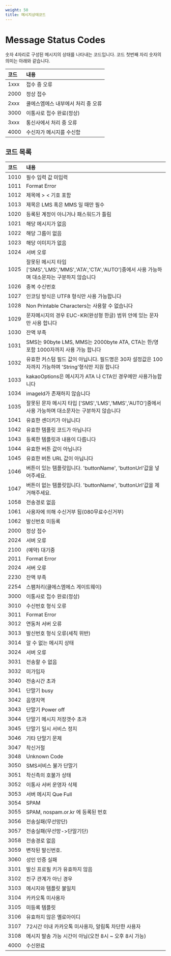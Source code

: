 ```yaml
---
weight: 50
title: 메시지상태코드
---
```


# Message Status Codes

숫자 4자리로 구성된 메시지의 상태를 나타내는 코드입니다. 코드 첫번째 자리 숫자의 의미는 아래와 같습니다.

| 코드 | 내용 |
| :--- | :--- |
| 1xxx | 접수 중 오류 |
| 2000 | 정상 접수  |
| 2xxx | 쿨에스엠에스 내부에서 처리 중 오류 |
| 3000 | 이통사로 접수 완료\(정상\) |
| 3xxx | 통신사에서 처리 중 오류 |
| 4000 | 수신자가 메시지를 수신함 |

## 코드 목록

| 코드 | 내용 |
| :--- | :--- |
| 1010 | 필수 입력 값 미입력 |
| 1011 | Format Error |
| 1012 | 제목에 &gt; &lt; 기호 포함 |
| 1013 | 제목은 LMS 혹은 MMS 일 때만 필수 |
| 1020 | 등록된 계정이 아니거나 패스워드가 틀림 |
| 1021 | 해당 메시지가 없음 |
| 1022 | 해당 그룹이 없음 |
| 1023 | 해당 이미지가 없음 |
| 1024 | 서버 오류 |
| 1025 | 잘못된 메시지 타입 \['SMS','LMS','MMS','ATA','CTA','AUTO'\]중에서 사용 가능하며 대소문자는 구분하지 않습니다 |
| 1026 | 중복 수신번호 |
| 1027 | 인코딩 방식은 UTF8 형식만 사용 가능합니다 |
| 1028 | Non Printable Characters는 사용할 수 없습니다 |
| 1029 | 문자메시지의 경우 EUC-KR\(완성형 한글\) 범위 안에 있는 문자만 사용 합니다 |
| 1030 | 잔액 부족 |
| 1031 | SMS는 90byte LMS, MMS는 2000byte ATA, CTA는 한/영포함 1000자까지 사용 가능 합니다 |
| 1032 | 유효한 커스텀 필드 값이 아닙니다. 필드명은 30자 설정값은 100자까지 가능하며 'String'형식만 지원 합니다 |
| 1033 | kakaoOptions은 메시지가 ATA 나 CTA인 경우에만 사용가능합니다 |
| 1034 | imageId가 존재하지 않습니다 |
| 1035 | 잘못된 문자 메시지 타입 \['SMS','LMS','MMS','AUTO'\]중에서 사용 가능하며 대소문자는 구분하지 않습니다 |
| 1041 | 유효한 센더키가 아닙니다 |
| 1042 | 유효한 템플릿 코드가 아닙니다 |
| 1043 | 등록한 템플릿과 내용이 다릅니다 |
| 1044 | 유효한 버튼 값이 아닙니다 |
| 1045 | 유효한 버튼 URL 값이 아닙니다 |
| 1046 |  버튼이 있는 템플릿입니다. 'buttonName', 'buttonUrl'값을 넣어주세요. |
| 1047 |  버튼이 없는 템플릿입니다. 'buttonName', 'buttonUrl'값을 제거해주세요. |
| 1058 | 전송경로 없음 |
| 1061 | 사용자에 의해 수신거부 됨\(080무료수신거부\) |
| 1062 | 발신번호 미등록 |
| 2000 | 정상 접수 |
| 2024 | 서버 오류 |
| 2100 | \(예약\) 대기중 |
| 2011 |  Format Error |
| 2024 | 서버 오류 |
| 2230 | 잔액 부족 |
| 2254 | 스팸처리\(쿨에스엠에스 게이트웨이\) |
| 3000 | 이통사로 접수 완료\(정상\) |
| 3010 | 수신번호 형식 오류 |
| 3011 | Format Error |
| 3012 | 연동처 서버 오류 |
| 3013 | 발신번호 형식 오류\(세칙 위반\) |
| 3014 | 알 수 없는 메시지 상태 |
| 3024 | 서버 오류 |
| 3031 | 전송할 수 없음 |
| 3032 | 미가입자 |
| 3040 | 전송시간 초과 |
| 3041 | 단말기 busy |
| 3042 | 음영지역 |
| 3043 | 단말기 Power off |
| 3044 | 단말기 메시지 저장갯수 초과 |
| 3045 | 단말기 일시 서비스 정지 |
| 3046 | 기타 단말기 문제 |
| 3047 | 착신거절 |
| 3048 | Unknown Code |
| 3050 | SMS서비스 불가 단말기 |
| 3051 | 착신측의 호불가 상태 |
| 3052 | 이통사 서버 운영자 삭제 |
| 3053 | 서버 메시지 Que Full |
| 3054 | SPAM |
| 3055 | SPAM, nospam.or.kr 에 등록된 번호 |
| 3056 | 전송실패\(무선망단\) |
| 3057 | 전송실패\(무선망-&gt;단말기단\) |
| 3058 | 전송경로 없음 |
| 3059 | 변작된 발신번호. |
| 3060 | 성인 인증 실패 |
| 3101 | 발신 프로필 키가 유효하지 않음 |
| 3102 | 친구 관계가 아닌 경우 |
| 3103 | 메시지와 템플릿 불일치 |
| 3104 | 카카오톡 미사용자 |
| 3105 | 미등록 템플릿 |
| 3106 | 유효하지 않은 옐로아이디 |
| 3107 | 72시간 이내 카카오톡 미사용자, 알림톡 차단한 사용자 |
| 3108 | 메시지 발송 가능 시간이 아님\(오전 8시 ~ 오후 8시 가능\) |
| 4000 | 수신완료 |




